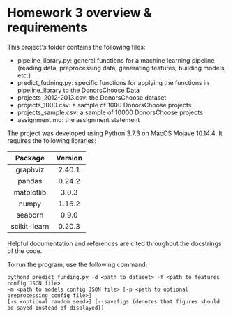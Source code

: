 # Homework 3 overview & requirements

This project's folder contains the following files:

- pipeline_library.py: general functions for a machine learning pipeline (reading data, preprocessing data, generating features, building models, etc.)
- predict_fudning.py: specific functions for applying the functions in pipeline_library to the DonorsChoose Data
- projects_2012-2013.csv: the DonorsChoose dataset
- projects_1000.csv: a sample of 1000 DonorsChoose projects
- projects_sample.csv: a sample of 10000 DonorsChoose projects
- assignment.md: the assignment statement

The project was developed using Python 3.7.3 on MacOS Mojave 10.14.4. It requires the following libraries:

| Package        | Version     |
| :------------: | :---------: |
| graphviz       | 2.40.1      |
| pandas         | 0.24.2      |
| matplotlib     | 3.0.3       |
| numpy          | 1.16.2      |
| seaborn        | 0.9.0       |
| scikit-learn   | 0.20.3      |

Helpful documentation and references are cited throughout the docstrings of the code.

To run the program, use the following command:
```
python3 predict_funding.py -d <path to dataset> -f <path to features config JSON file>
-m <path to models config JSON file> [-p <path to optional preprocessing config file>]
[-s <optional random seed>] [--savefigs (denotes that figures should be saved instead of displayed)]
```